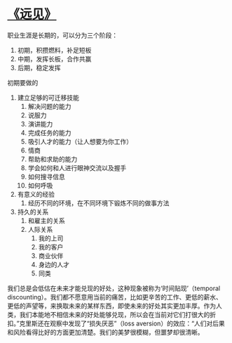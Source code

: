 # [《远见》](https://github.com/srtian/Blog/issues/24)

职业生涯是长期的，可以分为三个阶段：

1. 初期，积攒燃料，补足短板
2. 中期，发挥长板，合作共赢
3. 后期，稳定发挥

初期要做的

1. 建立足够的可迁移技能
   1. 解决问题的能力
   2. 说服力
   3. 演讲能力
   4. 完成任务的能力
   5. 吸引人才的能力（让人想要为你工作）
   6. 情商
   7. 帮助和求助的能力
   8. 学会如何和人进行眼神交流以及握手
   9. 如何搜寻信息
   10. 如何呼吸
2. 有意义的经验
   1. 经历不同的环境，在不同环境下锻炼不同的做事方法
3. 持久的关系
   1. 和雇主的关系
   2. 人际关系
      1. 我的上司
      2. 我的客户
      3. 商业伙伴
      4. 身边的人才
      5. 同类

我们总是会低估在未来才能兑现的好处，这种现象被称为‘时间贴现’（temporal discounting）。我们都不愿意用当前的痛苦，比如更辛苦的工作、更低的薪水、更低的声望等，来换取未来的某样东西，即使未来的好处其实更加丰厚。作为人类，我们本能地不相信未来的好处能够兑现，所以会在当前对它们打很大的折扣。”克里斯还在观察中发现了“损失厌恶”（loss aversion）的效应：“人们对后果和风险看得比好的方面更加清楚。我们的美梦很模糊，但噩梦却很清晰。
